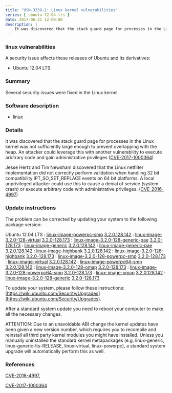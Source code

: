 ```yaml
---
title: "USN-3338-1: Linux kernel vulnerabilities"
series: [ ubuntu-12.04-lts ]
date: 2017-06-21 12:00:00
description: |
    It was discovered that the stack guard page for processes in the Linux kernel was not sufficiently large enough to prevent overlapping with the heap. An attacker could leverage this with another vulnerability to execute arbitrary code and gain administrative privileges ([CVE-2017-1000364](http://people.ubuntu.com/~ubuntu-security/cve/CVE-2017-1000364))
--- 
```

 
### linux vulnerabilities

A security issue affects these releases of Ubuntu and its derivatives:

* Ubuntu 12.04 LTS

### Summary

Several security issues were fixed in the Linux kernel. 

### Software description

* linux 

### Details

It was discovered that the stack guard page for processes in the Linux kernel was not sufficiently large enough to prevent overlapping with the heap. An attacker could leverage this with another vulnerability to execute arbitrary code and gain administrative privileges ([CVE-2017-1000364](http://people.ubuntu.com/~ubuntu-security/cve/CVE-2017-1000364))

Jesse Hertz and Tim Newsham discovered that the Linux netfilter implementation did not correctly perform validation when handling 32 bit compatibility IPT_SO_SET_REPLACE events on 64 bit platforms. A local unprivileged attacker could use this to cause a denial of service (system crash) or execute arbitrary code with administrative privileges. ([CVE-2016-4997](http://people.ubuntu.com/~ubuntu-security/cve/CVE-2016-4997)) 

### Update instructions

The problem can be corrected by updating your system to the following package version:

Ubuntu 12.04 LTS
 : [linux-image-powerpc-smp](https://launchpad.net/ubuntu/+source/linux) <span> [3.2.0.128.142](https://launchpad.net/ubuntu/+source/linux/3.2.0-128.173) </span> 
 : [linux-image-3.2.0-128-virtual](https://launchpad.net/ubuntu/+source/linux) <span> [3.2.0-128.173](https://launchpad.net/ubuntu/+source/linux/3.2.0-128.173) </span> 
 : [linux-image-3.2.0-128-generic-pae](https://launchpad.net/ubuntu/+source/linux) <span> [3.2.0-128.173](https://launchpad.net/ubuntu/+source/linux/3.2.0-128.173) </span> 
 : [linux-image-generic](https://launchpad.net/ubuntu/+source/linux) <span> [3.2.0.128.142](https://launchpad.net/ubuntu/+source/linux/3.2.0-128.173) </span> 
 : [linux-image-generic-pae](https://launchpad.net/ubuntu/+source/linux) <span> [3.2.0.128.142](https://launchpad.net/ubuntu/+source/linux/3.2.0-128.173) </span> 
 : [linux-image-highbank](https://launchpad.net/ubuntu/+source/linux) <span> [3.2.0.128.142](https://launchpad.net/ubuntu/+source/linux/3.2.0-128.173) </span> 
 : [linux-image-3.2.0-128-highbank](https://launchpad.net/ubuntu/+source/linux) <span> [3.2.0-128.173](https://launchpad.net/ubuntu/+source/linux/3.2.0-128.173) </span> 
 : [linux-image-3.2.0-128-powerpc-smp](https://launchpad.net/ubuntu/+source/linux) <span> [3.2.0-128.173](https://launchpad.net/ubuntu/+source/linux/3.2.0-128.173) </span> 
 : [linux-image-virtual](https://launchpad.net/ubuntu/+source/linux) <span> [3.2.0.128.142](https://launchpad.net/ubuntu/+source/linux/3.2.0-128.173) </span> 
 : [linux-image-powerpc64-smp](https://launchpad.net/ubuntu/+source/linux) <span> [3.2.0.128.142](https://launchpad.net/ubuntu/+source/linux/3.2.0-128.173) </span> 
 : [linux-image-3.2.0-128-omap](https://launchpad.net/ubuntu/+source/linux) <span> [3.2.0-128.173](https://launchpad.net/ubuntu/+source/linux/3.2.0-128.173) </span> 
 : [linux-image-3.2.0-128-powerpc64-smp](https://launchpad.net/ubuntu/+source/linux) <span> [3.2.0-128.173](https://launchpad.net/ubuntu/+source/linux/3.2.0-128.173) </span> 
 : [linux-image-omap](https://launchpad.net/ubuntu/+source/linux) <span> [3.2.0.128.142](https://launchpad.net/ubuntu/+source/linux/3.2.0-128.173) </span> 
 : [linux-image-3.2.0-128-generic](https://launchpad.net/ubuntu/+source/linux) <span> [3.2.0-128.173](https://launchpad.net/ubuntu/+source/linux/3.2.0-128.173) </span> 

To update your system, please follow these instructions: [https://wiki.ubuntu.com/Security/Upgrades](https://wiki.ubuntu.com/Security/Upgrades).

After a standard system update you need to reboot your computer to make all the necessary changes.

ATTENTION: Due to an unavoidable ABI change the kernel updates have been given a new version number, which requires you to recompile and reinstall all third party kernel modules you might have installed. Unless you manually uninstalled the standard kernel metapackages (e.g. linux-generic, linux-generic-lts-RELEASE, linux-virtual, linux-powerpc), a standard system upgrade will automatically perform this as well. 

### References

 [CVE-2016-4997](http://people.ubuntu.com/~ubuntu-security/cve/CVE-2016-4997), 

 [CVE-2017-1000364](http://people.ubuntu.com/~ubuntu-security/cve/CVE-2017-1000364)
 
